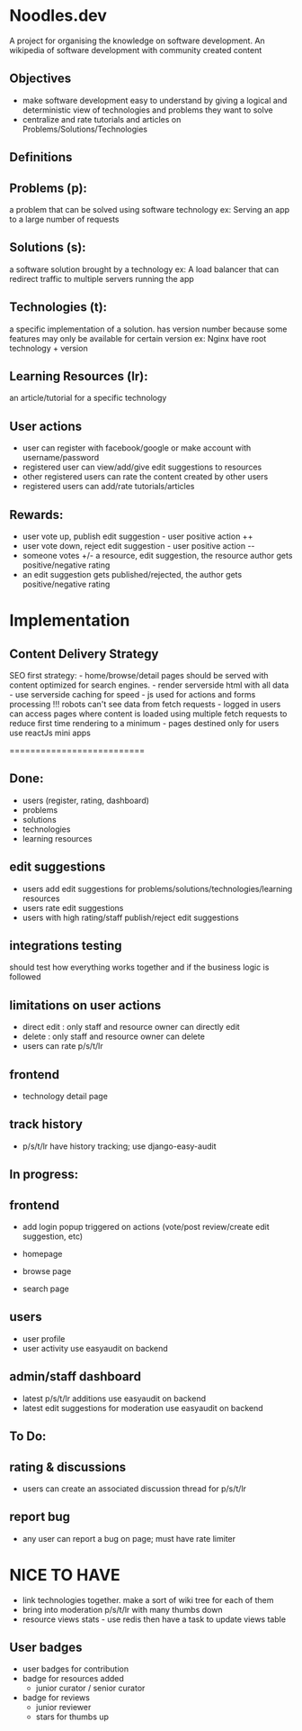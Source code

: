 # Noodles.dev

A project for organising the knowledge on software development. 
An wikipedia of software development with community created content

## Objectives
- make software development easy to understand by giving a logical and deterministic view of technologies and problems they want to solve
- centralize and rate tutorials and articles on Problems/Solutions/Technologies

## Definitions

Problems (p):
---------
a problem that can be solved using software technology
ex: Serving an app to a large number of requests

Solutions (s):
----------
a software solution brought by a technology
ex: A load balancer that can redirect traffic to multiple servers running the app

Technologies (t):
--------------
a specific implementation of a solution. has version number because some features may only be available for certain version
ex: Nginx
have root technology + version

Learning Resources (lr):
-------------------
an article/tutorial for a specific technology


## User actions
- user can register with facebook/google or make account with username/password
- registered user can view/add/give edit suggestions to resources
- other registered  users can rate the content created by other users
- registered users can add/rate tutorials/articles

Rewards:
-------
- user vote up, publish edit suggestion  - user positive action ++
- user vote down, reject edit suggestion - user positive action --
- someone votes +/- a resource, edit suggestion, the resource author gets positive/negative rating
- an edit suggestion gets published/rejected, the author gets positive/negative rating


# Implementation

Content Delivery Strategy
-------------------------

SEO first strategy:
    - home/browse/detail pages should be served with content optimized for search engines.
        - render serverside html with all data
        - use serverside caching for speed
        - js used for actions and forms processing
        !!! robots can't see data from fetch requests
    - logged in users can access pages where content is loaded using multiple fetch requests to reduce first time rendering to a minimum
    - pages destined only for users use reactJs mini apps

========================== 

## Done:
- users (register, rating, dashboard)
- problems
- solutions
- technologies
- learning resources

edit suggestions
----------------
- users add edit suggestions for problems/solutions/technologies/learning resources
- users rate edit suggestions
- users with high rating/staff publish/reject edit suggestions

integrations testing
--------------------
should test how everything works together and if the business logic is followed

limitations on user actions
--------------------------
- direct edit   :  only staff and resource owner can directly edit  
- delete        :  only staff and resource owner can delete
- users can rate p/s/t/lr

frontend
--------
- technology detail page


track history
-------------
- p/s/t/lr have history tracking; use django-easy-audit

## In progress:

frontend
--------
- add login popup triggered on actions (vote/post review/create edit suggestion, etc)

- homepage
- browse page
- search page

users
-----
- user profile
- user activity                             use easyaudit on backend

admin/staff dashboard
-----------
- latest p/s/t/lr additions                 use easyaudit on backend
- latest edit suggestions for moderation    use easyaudit on backend


## To Do:

rating & discussions
--------------------
- users can create an associated discussion thread for p/s/t/lr

report bug
----------
- any user can report a bug on page; must have rate limiter


# NICE TO HAVE

- link technologies together. make a sort of wiki tree for each of them
- bring into moderation p/s/t/lr with many thumbs down
- resource views stats - use redis then have a task to update views table

User badges
-----------
- user badges for contribution
- badge for resources added
   - junior curator / senior curator
- badge for reviews
   - junior reviewer
   - stars for thumbs up